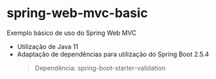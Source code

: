# spring-web-mvc-basic
Exemplo básico de uso do Spring Web MVC

- Utilização de Java 11
- Adaptação de dependências para utilização do Spring Boot 2.5.4
  > Dependência: spring-boot-starter-validation
